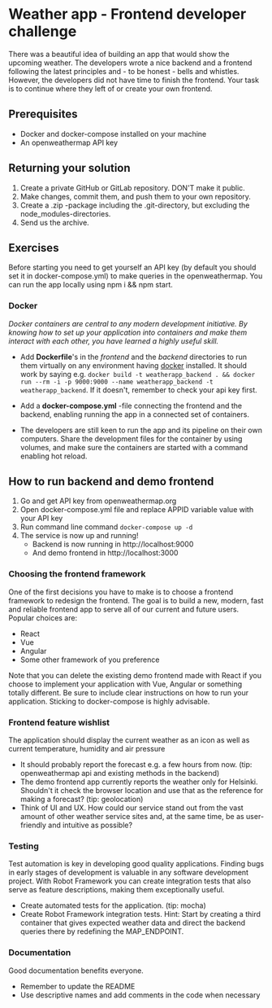 # Weather app - Frontend developer challenge

There was a beautiful idea of building an app that would show the upcoming weather. The developers wrote a nice backend and a frontend following the latest principles and - to be honest - bells and whistles. However, the developers did not have time to finish the frontend. Your task is to continue where they left of or create your own frontend.

## Prerequisites
* Docker and docker-compose installed on your machine
* An openweathermap API key 

## Returning your solution
1. Create a private GitHub or GitLab repository. DON'T make it public.
2. Make changes, commit them, and push them to your own repository.
3. Create a .zip -package including the .git-directory, but excluding the node_modules-directories.
4. Send us the archive.

## Exercises
Before starting you need to get yourself an API key (by default you should set it in docker-compose.yml) to make queries in the openweathermap. You can run the app locally using npm i && npm start.

### Docker
*Docker containers are central to any modern development initiative. By knowing how to set up your application into containers and make them interact with each other, you have learned a highly useful skill.*

* Add **Dockerfile**'s in the *frontend* and the *backend* directories to run them virtually on any environment having [docker](https://www.docker.com/) installed. It should work by saying e.g. `docker build -t weatherapp_backend . && docker run --rm -i -p 9000:9000 --name weatherapp_backend -t weatherapp_backend`. If it doesn't, remember to check your api key first.

* Add a **docker-compose.yml** -file connecting the frontend and the backend, enabling running the app in a connected set of containers.

* The developers are still keen to run the app and its pipeline on their own computers. Share the development files for the container by using volumes, and make sure the containers are started with a command enabling hot reload.

## How to run backend and demo frontend
1. Go and get API key from openweathermap.org
2. Open docker-compose.yml file and replace APPID variable value with your API key
3. Run command line command `docker-compose up -d`
4. The service is now up and running!
    - Backend is now running in http://localhost:9000
    - And demo frontend in http://localhost:3000

### Choosing the frontend framework
One of the first decisions you have to make is to choose a frontend framework to
redesign the frontend. The goal is to build a new, modern, fast and reliable frontend
app to serve all of our current and future users.
Popular choices are:
* React
* Vue
* Angular
* Some other framework of you preference

Note that you can delete the existing demo frontend made with React if you choose
to implement your application with Vue, Angular or something totally different. Be
sure to include clear instructions on how to run your application. Sticking to
docker-compose is highly advisable.

### Frontend feature wishlist
The application should display the current weather as an icon as well as current temperature, humidity and air pressure
* It should probably report the forecast e.g. a few hours from now. (tip: openweathermap api and existing methods in the backend)
* The demo frontend app currently reports the weather only for Helsinki. Shouldn't it check the browser location and use that as the reference for
making a forecast? (tip: geolocation)
* Think of UI and UX. How could our service stand out from the vast amount of other weather service sites and, at the same time, be as user-friendly and
intuitive as possible?

### Testing
Test automation is key in developing good quality applications. Finding bugs in early
stages of development is valuable in any software development project. With Robot
Framework you can create integration tests that also serve as feature descriptions,
making them exceptionally useful.
* Create automated tests for the application. (tip: mocha)
* Create Robot Framework integration tests. Hint: Start by creating a third
container that gives expected weather data and direct the backend queries
there by redefining the MAP_ENDPOINT.

### Documentation
Good documentation benefits everyone.
* Remember to update the README
* Use descriptive names and add comments in the code when necessary





